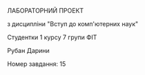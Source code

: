 ЛАБОРАТОРНИЙ ПРОЕКТ

з дисципліни "Вступ до комп'ютерних наук"

Студентки 1 курсу 7 групи ФІТ

Рубан Дарини 

Номер завдання: 15
